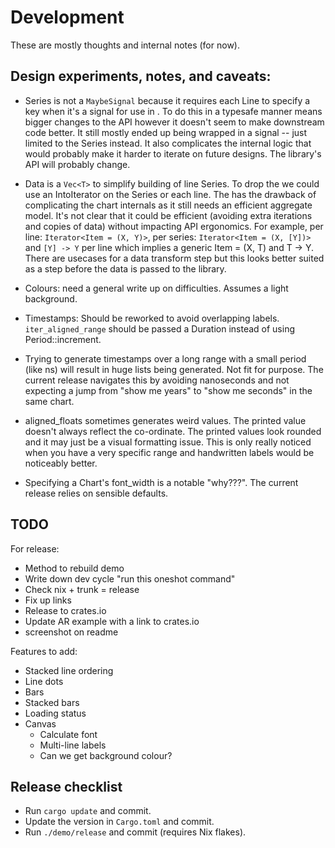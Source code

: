 # Development

These are mostly thoughts and internal notes (for now).

## Design experiments, notes, and caveats:

- Series is not a `MaybeSignal` because it requires each Line to specify a key when it's a signal for use in <For>. To do this in a typesafe manner means bigger changes to the API however it doesn't seem to make downstream code better. It still mostly ended up being wrapped in a signal -- just limited to the Series instead. It also complicates the internal logic that would probably make it harder to iterate on future designs. The library's API will probably change.

- Data is a `Vec<T>` to simplify building of line Series. To drop the <T> we could use an IntoIterator on the Series or each line. The has the drawback of complicating the chart internals as it still needs an efficient aggregate model. It's not clear that it could be efficient (avoiding extra iterations and copies of data) without impacting API ergonomics. For example, per line: `Iterator<Item = (X, Y)>`, per series: `Iterator<Item = (X, [Y])>` and `[Y] -> Y` per line which implies a generic Item = (X, T) and T -> Y. There are usecases for a data transform step but this looks better suited as a step before the data is passed to the library.

- Colours: need a general write up on difficulties. Assumes a light background.

- Timestamps: Should be reworked to avoid overlapping labels. `iter_aligned_range` should be passed a Duration instead of using Period::increment.

- Trying to generate timestamps over a long range with a small period (like ns) will result in huge lists being generated. Not fit for purpose. The current release navigates this by avoiding nanoseconds and not expecting a jump from "show me years" to "show me seconds" in the same chart.

- aligned_floats sometimes generates weird values. The printed value doesn't always reflect the co-ordinate. The printed values look rounded and it may just be a visual formatting issue. This is only really noticed when you have a very specific range and handwritten labels would be noticeably better.

- Specifying a Chart's font_width is a notable "why???". The current release relies on sensible defaults.

## TODO

For release:
- Method to rebuild demo
- Write down dev cycle "run this oneshot command"
- Check nix + trunk = release
- Fix up links
- Release to crates.io
- Update AR example with a link to crates.io
- screenshot on readme

Features to add:
- Stacked line ordering
- Line dots
- Bars
- Stacked bars
- Loading status
- Canvas
    - Calculate font
    - Multi-line labels
    - Can we get background colour?

## Release checklist

- Run `cargo update` and commit.
- Update the version in `Cargo.toml` and commit.
- Run `./demo/release` and commit (requires Nix flakes).
